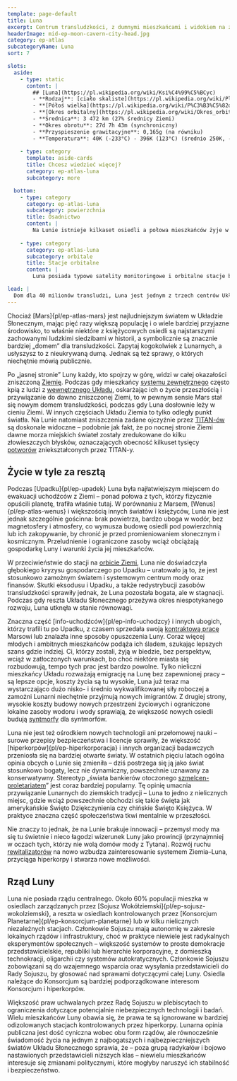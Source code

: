 ```yaml
---
template: page-default
title: Luna
excerpt: Centrum transludzkości, z dumnymi mieszkańcami i widokiem na zdewastowaną Ziemię.
headerImage: mid-ep-moon-cavern-city-head.jpg
category: ep-atlas
subcategoryName: Luna
sort: 7

slots:
  aside:
    - type: static
      content: |
        ## [Luna](https://pl.wikipedia.org/wiki/Ksi%C4%99%C5%BCyc)
        - **Rodzaj**: [ciało skaliste](https://pl.wikipedia.org/wiki/Planeta_skalista)
        - **[Półoś wielka](https://pl.wikipedia.org/wiki/P%C3%B3%C5%82o%C5%9B_wielka)**: 384 400 km (0,016 [au](https://pl.wikipedia.org/wiki/Jednostka_astronomiczna))
        - **[Okres orbitalny](https://pl.wikipedia.org/wiki/Okres_orbitalny)**: 27d 7h 43m
        - **Średnica**: 3 472 km (27% średnicy Ziemi)
        - **Okres obrotu**: 27d 7h 43m (synchroniczny)
        - **Przyspieszenie grawitacyjne**: 0,165g (na równiku)
        - **Temperatura**: 40K (-233°C) - 396K (123°C) (średnio 250K, -23°C)
        
    - type: category
      template: aside-cards
      title: Chcesz wiedzieć więcej?
      category: ep-atlas-luna
      subcategory: more

  bottom:
    - type: category
      category: ep-atlas-luna
      subcategory: powierzchnia
      title: Osadnictwo
      content: |
        Na Lunie istnieje kilkaset osiedli a połowa mieszkańców żyje w trzech największych: Erato, Nectar i Shackle, a kolejną ćwiartkę populacji skupiają trzy następne. Pozostałe to niezależne miasta-państwa, osiedla hiperkorpów, prywatne stacje badawcze oraz enklawy kultów i ultrabogatych; największe z nich mają około 100 tys. mieszkańców, najmniejsze poniżej tysiąca. Większość leży wzdłuż pierścienia skyhooka okalającego Lunę, a te poza nim są bardzo odizolowane. Wiele z tych osiedli należy do hiperkorpów i służy badaniom lub produkcji, a wśród Lunarnych krążą uporczywe plotki o prowadzeniu tam nielegalnych eksperymentów mimo surowych praw – na przykład o próbach stworzenia „mózgu Jowisza” w skorupie Księżyca.
        
    - type: category
      category: ep-atlas-luna
      subcategory: orbitale
      title: Stacje orbitalne
      content: |
        Luna posiada typowe satelity monitoringowe i orbitalne stacje badawcze oraz produkcyjne, jednak surowe prawo ogranicza tu liczbę placówek prowadzących zaawansowane badania, a większość z nich należy do hiperkorpów i pozostaje niejawna. Na orbicie Luny mieszka 3,4 miliona osób, głównie na dużej [Stacji Selene]{pl/ep-habitat-selene} przy szczycie skyhooka, a stacje podzielone są równo między Konsorcjum Planetarne i Sojusz Wokółziemski.

lead: |
  Dom dla 40 milionów transludzi, Luna jest jednym z trzech centrów Układu Wewnętrznego. 
---
```

Chociaż [Mars]{pl/ep-atlas-mars} jest najludniejszym światem w Układzie Słonecznym, mając pięć razy większą populację i o wiele bardziej przyjazne środowisko, to właśnie niektóre z księżycowych osiedli są najstarszymi zachowanymi ludzkimi siedzibami w historii, a symbolicznie są znacznie bardziej „domem” dla transludzkości. Zapytaj kogokolwiek z Lunarnych, a usłyszysz to z nieukrywaną dumą. Jednak są też sprawy, o których niechętnie mówią publicznie.

Po „jasnej stronie” Luny każdy, kto spojrzy w górę, widzi w całej okazałości zniszczoną [Ziemię](#). Podczas gdy mieszkańcy [systemu zewnętrznego](#) często kpią z ludzi z [wewnętrznego Układu](#), oskarżając ich o życie przeszłością i przywiązanie do dawno zniszczonej Ziemi, to w pewnym sensie Mars stał się nowym domem transludzkości, podczas gdy Luna dosłownie leży w cieniu Ziemi. W innych częściach Układu Ziemia to tylko odległy punkt światła. Na Lunie natomiast zniszczenia zadane ojczyźnie przez [TITAN-ów](#) są doskonale widoczne – podobnie jak fakt, że po nocnej stronie Ziemi dawne morza miejskich świateł zostały zredukowane do kilku złowieszczych błysków, oznaczających obecność kilkuset tysięcy [potworów](#) zniekształconych przez TITAN-y.

## Życie w tyle za resztą
Podczas [Upadku]{pl/ep-upadek} Luna była najłatwiejszym miejscem do ewakuacji uchodźców z Ziemi – ponad połowa z tych, którzy fizycznie opuścili planetę, trafiła właśnie tutaj. W porównaniu z Marsem, [Wenus]{pl/ep-atlas-wenus} i większością innych światów i księżyców, Luna nie jest jednak szczególnie gościnna: brak powietrza, bardzo uboga w wodór, bez magnetosfery i atmosfery, co wymusza budowę osiedli pod powierzchnią lub ich zakopywanie, by chronić je przed promieniowaniem słonecznym i kosmicznym. Przeludnienie i ograniczone zasoby wciąż obciążają gospodarkę Luny i warunki życia jej mieszkańców.

W przeciwieństwie do stacji na [orbicie Ziemi](#), Luna nie doświadczyła głębokiego kryzysu gospodarczego po Upadku – uratowało ją to, że jest stosunkowo zamożnym światem i systemowym centrum mody oraz finansów. Skutki eksodusu i Upadku, a także redystrybucji zasobów transludzkości sprawiły jednak, że Luna pozostała bogata, ale w stagnacji. Podczas gdy reszta Układu Słonecznego przeżywa okres niespotykanego rozwoju, Luna utknęła w stanie równowagi.

Znaczna część [info-uchodźców]{pl/ep-info-uchodzcy} i innych ubogich, którzy trafili tu po Upadku, z czasem sprzedała swoją [kontraktową pracę](#) Marsowi lub znalazła inne sposoby opuszczenia Luny. Coraz więcej młodych i ambitnych mieszkańców podąża ich śladem, szukając lepszych szans gdzie indziej. Ci, którzy zostali, żyją w biedzie, bez perspektyw, wciąż w zatłoczonych warunkach, bo choć niektóre miasta się rozbudowują, tempo tych prac jest bardzo powolne. Tylko nieliczni mieszkańcy Układu rozważają emigrację na Lunę bez zapewnionej pracy – są lepsze opcje, koszty życia są tu wysokie, Luna już teraz ma wystarczająco dużo nisko- i średnio wykwalifikowanej siły roboczej a zamożni Lunarni niechętnie przyjmują nowych imigrantów. Z drugiej strony, wysokie koszty budowy nowych przestrzeni życiowych i ograniczone lokalne zasoby wodoru i wody sprawiają, że większość nowych osiedli budują [syntmorfy](#) dla syntmorfów.

Luna nie jest też ośrodkiem nowych technologii ani przełomowej nauki – surowe przepisy bezpieczeństwa i licencje sprawiły, że większość [hiperkorpów]{pl/ep-hiperkorporacja} i innych organizacji badawczych przeniosła się na bardziej otwarte światy. W ostatnich pięciu latach ogólna opinia obcych o Lunie się zmieniła – dziś postrzega się ją jako świat stosunkowo bogaty, lecz nie dynamiczny, powszechnie uznawany za konserwatywny. Stereotyp „świata bankierów otoczonego [szmelcen-proletariatem](#)” jest coraz bardziej popularny. Tę opinię umacnia przywiązanie Lunarnych do ziemskich tradycji – Luna to jedno z nielicznych miejsc, gdzie wciąż powszechnie obchodzi się takie święta jak amerykańskie Święto Dziękczynienia czy chińskie Święto Księżyca. W praktyce znaczna część społeczeństwa tkwi mentalnie w przeszłości.

Nie znaczy to jednak, że na Lunie brakuje innowacji – przemysł mody ma się tu świetnie i nieco łagodzi wizerunek Luny jako prowincji (przynajmniej w oczach tych, którzy nie wolą domów mody z Tytana). Rozwój ruchu [rewitalizatorów](#) na nowo wzbudza zainteresowanie systemem Ziemia–Luna, przyciąga hiperkorpy i stwarza nowe możliwości.

## Rząd Luny
Luna nie posiada rządu centralnego. Około 60% populacji mieszka w osiedlach zarządzanych przez [Sojusz Wokółziemski]{pl/ep-sojusz-wokolziemski}, a reszta w osiedlach kontrolowanych przez [Konsorcjum Planetarne]{pl/ep-konsorcjum-planetarne} lub w kilku nielicznych niezależnych stacjach. Członkowie Sojuszu mają autonomię w zakresie lokalnych rządów i infrastruktury, choć w praktyce niewiele jest radykalnych eksperymentów społecznych – większość systemów to proste demokracje przedstawicielskie, republiki lub hierarchie korporacyjne, z domieszką technokracji, oligarchii czy systemów autokratycznych. Członkowie Sojuszu zobowiązani są do wzajemnego wsparcia oraz wysyłania przedstawicieli do Rady Sojuszu, by głosować nad sprawami dotyczącymi całej Luny. Osiedla należące do Konsorcjum są bardziej podporządkowane interesom Konsorcjum i hiperkorpów.

Większość praw uchwalanych przez Radę Sojuszu w plebiscytach to ograniczenia dotyczące potencjalnie niebezpiecznych technologii i badań. Wielu mieszkańców Luny obawia się, że prawa te są ignorowane w bardziej odizolowanych stacjach kontrolowanych przez hiperkorpy. Lunarna opinia publiczna jest dość cyniczna wobec obu form rządów, ale równocześnie świadomość życia na jednym z najbogatszych i najbezpieczniejszych światów Układu Słonecznego sprawia, że – poza grupą radykałów i bojowo nastawionych przedstawicieli niższych klas – niewielu mieszkańców interesuje się zmianami politycznymi, które mogłyby naruszyć ich stabilność i bezpieczeństwo.

